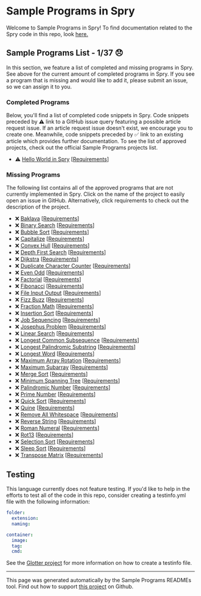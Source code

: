 # Sample Programs in Spry

Welcome to Sample Programs in Spry! To find documentation related to the Spry code in this repo, look [here.](https://sampleprograms.io/languages/spry)

## Sample Programs List - 1/37 :disappointed:

In this section, we feature a list of completed and missing programs in Spry. See above for the current amount of completed programs in Spry. If you see a program that is missing and would like to add it, please submit an issue, so we can assign it to you.

### Completed Programs

Below, you'll find a list of completed code snippets in Spry. Code snippets preceded by :warning: link to a GitHub issue query featuring a possible article request issue. If an article request issue doesn't exist, we encourage you to create one. Meanwhile, code snippets preceded by :white_check_mark: link to an existing article which provides further documentation. To see the list of approved projects, check out the official Sample Programs projects list.

- :warning: [Hello World in Spry](https://github.com//TheRenegadeCoder/sample-programs-website/issues?utf8=%E2%9C%93&q=is%3Aissue+is%3Aopen+hello+world+spry) [[Requirements](https://sampleprograms.io/projects/hello-world)]

### Missing Programs

The following list contains all of the approved programs that are not currently implemented in Spry. Click on the name of the project to easily open an issue in GitHub. Alternatively, click requirements to check out the description of the project.

- :x: [Baklava](https://github.com/TheRenegadeCoder/sample-programs/issues/new?assignees=&labels=enhancement&template=code-snippet-request.md&title=Add+Baklava+in+spry) [[Requirements](https://sampleprograms.io/projects/baklava)]
- :x: [Binary Search](https://github.com/TheRenegadeCoder/sample-programs/issues/new?assignees=&labels=enhancement&template=code-snippet-request.md&title=Add+Binary+Search+in+spry) [[Requirements](https://sampleprograms.io/projects/binary-search)]
- :x: [Bubble Sort](https://github.com/TheRenegadeCoder/sample-programs/issues/new?assignees=&labels=enhancement&template=code-snippet-request.md&title=Add+Bubble+Sort+in+spry) [[Requirements](https://sampleprograms.io/projects/bubble-sort)]
- :x: [Capitalize](https://github.com/TheRenegadeCoder/sample-programs/issues/new?assignees=&labels=enhancement&template=code-snippet-request.md&title=Add+Capitalize+in+spry) [[Requirements](https://sampleprograms.io/projects/capitalize)]
- :x: [Convex Hull](https://github.com/TheRenegadeCoder/sample-programs/issues/new?assignees=&labels=enhancement&template=code-snippet-request.md&title=Add+Convex+Hull+in+spry) [[Requirements](https://sampleprograms.io/projects/convex-hull)]
- :x: [Depth First Search](https://github.com/TheRenegadeCoder/sample-programs/issues/new?assignees=&labels=enhancement&template=code-snippet-request.md&title=Add+Depth+First+Search+in+spry) [[Requirements](https://sampleprograms.io/projects/depth-first-search)]
- :x: [Dijkstra](https://github.com/TheRenegadeCoder/sample-programs/issues/new?assignees=&labels=enhancement&template=code-snippet-request.md&title=Add+Dijkstra+in+spry) [[Requirements](https://sampleprograms.io/projects/dijkstra)]
- :x: [Duplicate Character Counter](https://github.com/TheRenegadeCoder/sample-programs/issues/new?assignees=&labels=enhancement&template=code-snippet-request.md&title=Add+Duplicate+Character+Counter+in+spry) [[Requirements](https://sampleprograms.io/projects/duplicate-character-counter)]
- :x: [Even Odd](https://github.com/TheRenegadeCoder/sample-programs/issues/new?assignees=&labels=enhancement&template=code-snippet-request.md&title=Add+Even+Odd+in+spry) [[Requirements](https://sampleprograms.io/projects/even-odd)]
- :x: [Factorial](https://github.com/TheRenegadeCoder/sample-programs/issues/new?assignees=&labels=enhancement&template=code-snippet-request.md&title=Add+Factorial+in+spry) [[Requirements](https://sampleprograms.io/projects/factorial)]
- :x: [Fibonacci](https://github.com/TheRenegadeCoder/sample-programs/issues/new?assignees=&labels=enhancement&template=code-snippet-request.md&title=Add+Fibonacci+in+spry) [[Requirements](https://sampleprograms.io/projects/fibonacci)]
- :x: [File Input Output](https://github.com/TheRenegadeCoder/sample-programs/issues/new?assignees=&labels=enhancement&template=code-snippet-request.md&title=Add+File+Input+Output+in+spry) [[Requirements](https://sampleprograms.io/projects/file-input-output)]
- :x: [Fizz Buzz](https://github.com/TheRenegadeCoder/sample-programs/issues/new?assignees=&labels=enhancement&template=code-snippet-request.md&title=Add+Fizz+Buzz+in+spry) [[Requirements](https://sampleprograms.io/projects/fizz-buzz)]
- :x: [Fraction Math](https://github.com/TheRenegadeCoder/sample-programs/issues/new?assignees=&labels=enhancement&template=code-snippet-request.md&title=Add+Fraction+Math+in+spry) [[Requirements](https://sampleprograms.io/projects/fraction-math)]
- :x: [Insertion Sort](https://github.com/TheRenegadeCoder/sample-programs/issues/new?assignees=&labels=enhancement&template=code-snippet-request.md&title=Add+Insertion+Sort+in+spry) [[Requirements](https://sampleprograms.io/projects/insertion-sort)]
- :x: [Job Sequencing](https://github.com/TheRenegadeCoder/sample-programs/issues/new?assignees=&labels=enhancement&template=code-snippet-request.md&title=Add+Job+Sequencing+in+spry) [[Requirements](https://sampleprograms.io/projects/job-sequencing)]
- :x: [Josephus Problem](https://github.com/TheRenegadeCoder/sample-programs/issues/new?assignees=&labels=enhancement&template=code-snippet-request.md&title=Add+Josephus+Problem+in+spry) [[Requirements](https://sampleprograms.io/projects/josephus-problem)]
- :x: [Linear Search](https://github.com/TheRenegadeCoder/sample-programs/issues/new?assignees=&labels=enhancement&template=code-snippet-request.md&title=Add+Linear+Search+in+spry) [[Requirements](https://sampleprograms.io/projects/linear-search)]
- :x: [Longest Common Subsequence](https://github.com/TheRenegadeCoder/sample-programs/issues/new?assignees=&labels=enhancement&template=code-snippet-request.md&title=Add+Longest+Common+Subsequence+in+spry) [[Requirements](https://sampleprograms.io/projects/longest-common-subsequence)]
- :x: [Longest Palindromic Substring](https://github.com/TheRenegadeCoder/sample-programs/issues/new?assignees=&labels=enhancement&template=code-snippet-request.md&title=Add+Longest+Palindromic+Substring+in+spry) [[Requirements](https://sampleprograms.io/projects/longest-palindromic-substring)]
- :x: [Longest Word](https://github.com/TheRenegadeCoder/sample-programs/issues/new?assignees=&labels=enhancement&template=code-snippet-request.md&title=Add+Longest+Word+in+spry) [[Requirements](https://sampleprograms.io/projects/longest-word)]
- :x: [Maximum Array Rotation](https://github.com/TheRenegadeCoder/sample-programs/issues/new?assignees=&labels=enhancement&template=code-snippet-request.md&title=Add+Maximum+Array+Rotation+in+spry) [[Requirements](https://sampleprograms.io/projects/maximum-array-rotation)]
- :x: [Maximum Subarray](https://github.com/TheRenegadeCoder/sample-programs/issues/new?assignees=&labels=enhancement&template=code-snippet-request.md&title=Add+Maximum+Subarray+in+spry) [[Requirements](https://sampleprograms.io/projects/maximum-subarray)]
- :x: [Merge Sort](https://github.com/TheRenegadeCoder/sample-programs/issues/new?assignees=&labels=enhancement&template=code-snippet-request.md&title=Add+Merge+Sort+in+spry) [[Requirements](https://sampleprograms.io/projects/merge-sort)]
- :x: [Minimum Spanning Tree](https://github.com/TheRenegadeCoder/sample-programs/issues/new?assignees=&labels=enhancement&template=code-snippet-request.md&title=Add+Minimum+Spanning+Tree+in+spry) [[Requirements](https://sampleprograms.io/projects/minimum-spanning-tree)]
- :x: [Palindromic Number](https://github.com/TheRenegadeCoder/sample-programs/issues/new?assignees=&labels=enhancement&template=code-snippet-request.md&title=Add+Palindromic+Number+in+spry) [[Requirements](https://sampleprograms.io/projects/palindromic-number)]
- :x: [Prime Number](https://github.com/TheRenegadeCoder/sample-programs/issues/new?assignees=&labels=enhancement&template=code-snippet-request.md&title=Add+Prime+Number+in+spry) [[Requirements](https://sampleprograms.io/projects/prime-number)]
- :x: [Quick Sort](https://github.com/TheRenegadeCoder/sample-programs/issues/new?assignees=&labels=enhancement&template=code-snippet-request.md&title=Add+Quick+Sort+in+spry) [[Requirements](https://sampleprograms.io/projects/quick-sort)]
- :x: [Quine](https://github.com/TheRenegadeCoder/sample-programs/issues/new?assignees=&labels=enhancement&template=code-snippet-request.md&title=Add+Quine+in+spry) [[Requirements](https://sampleprograms.io/projects/quine)]
- :x: [Remove All Whitespace](https://github.com/TheRenegadeCoder/sample-programs/issues/new?assignees=&labels=enhancement&template=code-snippet-request.md&title=Add+Remove+All+Whitespace+in+spry) [[Requirements](https://sampleprograms.io/projects/remove-all-whitespace)]
- :x: [Reverse String](https://github.com/TheRenegadeCoder/sample-programs/issues/new?assignees=&labels=enhancement&template=code-snippet-request.md&title=Add+Reverse+String+in+spry) [[Requirements](https://sampleprograms.io/projects/reverse-string)]
- :x: [Roman Numeral](https://github.com/TheRenegadeCoder/sample-programs/issues/new?assignees=&labels=enhancement&template=code-snippet-request.md&title=Add+Roman+Numeral+in+spry) [[Requirements](https://sampleprograms.io/projects/roman-numeral)]
- :x: [Rot13](https://github.com/TheRenegadeCoder/sample-programs/issues/new?assignees=&labels=enhancement&template=code-snippet-request.md&title=Add+Rot13+in+spry) [[Requirements](https://sampleprograms.io/projects/rot13)]
- :x: [Selection Sort](https://github.com/TheRenegadeCoder/sample-programs/issues/new?assignees=&labels=enhancement&template=code-snippet-request.md&title=Add+Selection+Sort+in+spry) [[Requirements](https://sampleprograms.io/projects/selection-sort)]
- :x: [Sleep Sort](https://github.com/TheRenegadeCoder/sample-programs/issues/new?assignees=&labels=enhancement&template=code-snippet-request.md&title=Add+Sleep+Sort+in+spry) [[Requirements](https://sampleprograms.io/projects/sleep-sort)]
- :x: [Transpose Matrix](https://github.com/TheRenegadeCoder/sample-programs/issues/new?assignees=&labels=enhancement&template=code-snippet-request.md&title=Add+Transpose+Matrix+in+spry) [[Requirements](https://sampleprograms.io/projects/transpose-matrix)]

## Testing

This language currently does not feature testing. If you'd like to help in the efforts to test all of the code in this repo, consider creating a testinfo.yml file with the following information:

```yml
folder:
  extension:
  naming:

container:
  image:
  tag:
  cmd:
```

See the [Glotter project](https://github.com/auroq/glotter) for more information on how to create a testinfo file.

---

This page was generated automatically by the Sample Programs READMEs tool. Find out how to support [this project](https://github.com/TheRenegadeCoder/sample-programs-readmes) on Github.